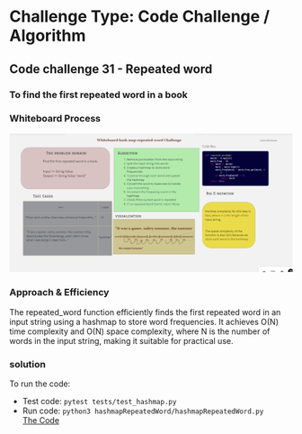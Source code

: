 # Challenge Type: Code Challenge / Algorithm

## Code challenge 31 - Repeated word

### To find the first repeated word in a book

### Whiteboard Process

![hash](./repeated_hash.png)

### Approach & Efficiency

The repeated_word function efficiently finds the first repeated word in an input string using a hashmap to store word frequencies. It achieves O(N) time complexity and O(N) space complexity, where N is the number of words in the input string, making it suitable for practical use.

### solution

To run the code:

- Test code: `pytest tests/test_hashmap.py`
- Run  code: `python3 hashmapRepeatedWord/hashmapRepeatedWord.py`<br>
[The Code](./hashmapRepeatedWord.py)